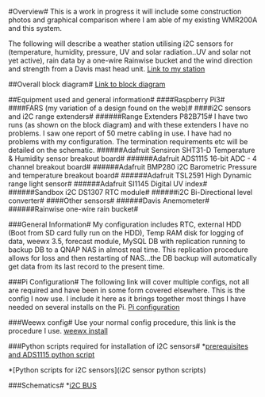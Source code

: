 #Overview#
This is a work in progress it will include some construction photos and graphical comparison where I am able of my existing WMR200A and this system.

The following will describe a weather station utilising i2C sensors for (temperature, humidity, pressure, UV and solar radiation..UV and solar not yet active), rain data by a one-wire Rainwise bucket and the wind direction and strength from a Davis mast head unit.
[Link to my station](http://goo.gl/PeXNlN)

##Overall block diagram#
[Link to block diagram](https://goo.gl/kFyBKv)


##Equipment used and general information#
####Raspberry Pi3#
####FARS (my variation of a design found on the web)#
####i2C sensors and i2C range extenders#
######Range Extenders P82B715#
I have two runs (as shown on the block diagram) and with these extenders I have no problems. I saw one report of 50 metre cabling in use. I have had no problems with my configuration. The termination requirements etc will be detailed on the schematic.
######Adafruit Sensiron SHT31-D Temperature & Humidity sensor breakout board#
######Adafruit ADS1115 16-bit ADC - 4 channel breakout board#
######Adafruit BMP280 i2C Barometric Pressure and temperature breakout board#
######Adafruit TSL2591 High Dynamic range light sensor#
######Adafruit SI1145 Digital UV index#
######Sandbox i2C DS1307 RTC module#
######i2C Bi-Directional level converter#
####Other sensors#
######Davis Anemometer#
######Rainwise one-wire rain bucket#

###General Information#
My configuration includes RTC, external HDD (Boot from SD card fully run on the HDD), Temp RAM disk for logging of data, weewx 3.5, forecast module, MySQL DB with replication running to backup DB to a QNAP NAS in almost real time. This replication procedure allows for loss and then restarting of NAS...the DB backup will automatically get data from its last record to the present time.

###Pi Configuration#
The following link will cover multiple configs, not all are required and have been in some form covered elsewhere. This is the config I now use. I include it here as it brings together most things I have needed on several installs on the Pi.
[Pi configuration](https://goo.gl/9iFNgQ)

###Weewx config#
Use your normal config procedure, this link is the procedure I use. [weewx install](https://goo.gl/YdZp29)

###Python scripts required for installation of i2C sensors#
*[prerequisites and ADS1115 python script](https://goo.gl/WCN0Iw)

*[Python scripts for i2C sensors](i2C sensor python scripts)

###Schematics#
*[i2C BUS](https://goo.gl/mYEB5E)



